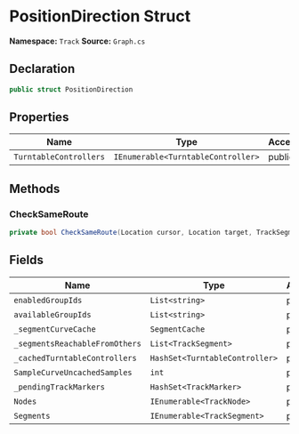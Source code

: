 # PositionDirection Struct

**Namespace:** `Track`
**Source:** `Graph.cs`

## Declaration

```csharp
public struct PositionDirection
```

## Properties

| Name | Type | Access | Modifiers |
|------|------|--------|-----------|
| `TurntableControllers` | `IEnumerable<TurntableController>` | public | - |

## Methods

### CheckSameRoute

```csharp
private bool CheckSameRoute(Location cursor, Location target, TrackSegment.End end, float limit, out float actualDistance)
```

## Fields

| Name | Type | Access | Modifiers |
|------|------|--------|-----------|
| `enabledGroupIds` | `List<string>` | public | - |
| `availableGroupIds` | `List<string>` | public | - |
| `_segmentCurveCache` | `SegmentCache` | private | `readonly` |
| `_segmentsReachableFromOthers` | `List<TrackSegment>` | private | `readonly` |
| `_cachedTurntableControllers` | `HashSet<TurntableController>` | private | - |
| `SampleCurveUncachedSamples` | `int` | private | `const` |
| `_pendingTrackMarkers` | `HashSet<TrackMarker>` | private | `readonly` |
| `Nodes` | `IEnumerable<TrackNode>` | public | - |
| `Segments` | `IEnumerable<TrackSegment>` | public | - |

